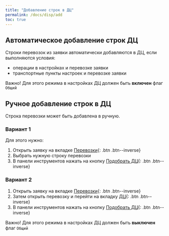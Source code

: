 ```yaml
---
title: "Добавление строк в ДЦ"
permalink: /docs/disp/add
toc: true
---
```


## Автоматическое добавление строк ДЦ
Строки перевозок из заявки автоматически добавляются в ДЦ,
если выполняются условия:
- операции в настройках и перевозке заявки
- транспортные пункты настроек и перевозке заявки

Важно! Для этого режима в настройках ДЦ должен быть **включен** флаг `Общий`

## Ручное добавление строк в ДЦ
Строка перевозки может быть добавлена в ручную.

### Вариант 1
Для этого нужно:
1. Открыть заявку на вкладке [Перевозки](#link){: .btn .btn--inverse}
2. Выбрать нужную строку перевозки
3. В панели инструментов нажать на кнопку [Подобрать ДЦ](#link){: .btn .btn--inverse}

### Вариант 2
1. Открыть заявку на вкладке [Перевозки](#link){: .btn .btn--inverse}
2. Затем открыть перевозку и перейти на вкладку [ДЦ](#link){: .btn .btn--inverse}
3. В панели инструментов нажать на кнопку [Подобрать ДЦ](#link){: .btn .btn--inverse}


Важно! Для этого режима в настройках ДЦ должен быть **выключен** флаг `Общий`
